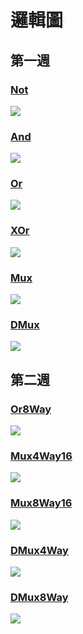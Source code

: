 # 邏輯圖

## 第一週

### [Not](./Not.hdl)
![](./And.png)
### [And](./And.hdl)
![](./And.png)
### [Or](./Or.hdl)
![](./Or.png)
### [XOr](./XOr.hdl)
![](./XOr.png)
### [Mux](./Mux.hdl)
![](./Mux.png)
### [DMux](./DMux.hdl)
![](./DMux.png)

## 第二週

### [Or8Way](./Or8Way.hdl)
![](./Or8Way.png)
### [Mux4Way16](./Mux4Way16.hdl)
![](./Mux4Way16.png)
### [Mux8Way16](./Mux8Way16.hdl)
![](./Mux8Way16.png)
### [DMux4Way](./DMux4Way.hdl)
![](./DMux4Way.png)
### [DMux8Way](./DMux8Way.hdl)
![](./DMux8Way.png)
